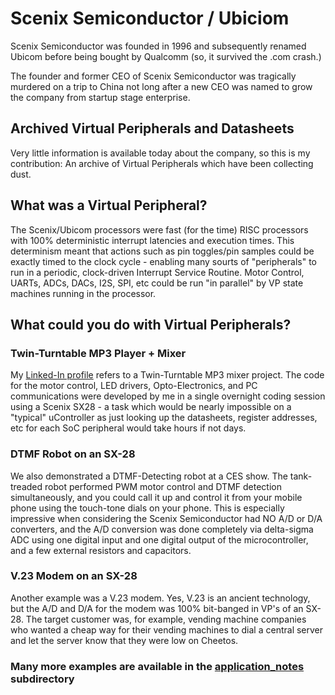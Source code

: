 # Scenix Semiconductor / Ubiciom

Scenix Semiconductor was founded in 1996 and subsequently renamed Ubicom before being bought by Qualcomm (so, it survived the .com crash.)

The founder and former CEO of Scenix Semiconductor was tragically murdered on a trip to China not long after a new CEO was named to grow the company from startup stage enterprise.

## Archived Virtual Peripherals and Datasheets

Very little information is available today about the company, so this is my contribution: An archive of Virtual Peripherals which have been collecting dust.

## What was a Virtual Peripheral?

The Scenix/Ubicom processors were fast (for the time) RISC processors with 100% deterministic interrupt latencies and execution times. This determinism meant that actions such as pin toggles/pin samples could be exactly timed to the clock cycle - enabling many sourts of "peripherals" to run in a periodic, clock-driven Interrupt Service Routine.  Motor Control, UARTs, ADCs, DACs, I2S, SPI, etc could be run "in parallel" by VP state machines running in the processor.

## What could you do with Virtual Peripherals?

### Twin-Turntable MP3 Player + Mixer

My [Linked-In profile](https://se.linkedin.com/in/chris-fogelklou-a174139b) refers to a Twin-Turntable MP3 mixer project. The code for the motor control, LED drivers, Opto-Electronics, and PC communications were developed by me in a single overnight coding session using a Scenix SX28 - a task which would be nearly impossible on a "typical" uController as just looking up the datasheets, register addresses, etc for each SoC peripheral would take hours if not days.

### DTMF Robot on an SX-28

We also demonstrated a DTMF-Detecting robot at a CES show.  The tank-treaded robot performed PWM motor control and DTMF detection simultaneously, and you could call it up and control it from your mobile phone using the touch-tone dials on your phone. This is especially impressive when considering the Scenix Semiconductor had NO A/D or D/A converters, and the A/D conversion was done completely via delta-sigma ADC using one digital input and one digital output of the microcontroller, and a few external resistors and capacitors.

### V.23 Modem on an SX-28

Another example was a V.23 modem. Yes, V.23 is an ancient technology, but the A/D and D/A for the modem was 100% bit-banged in VP's of an SX-28. The target customer was, for example, vending machine companies who wanted a cheap way for their vending machines to dial a central server and let the server know that they were low on Cheetos.

### Many more examples are available in the [application_notes](application_notes) subdirectory